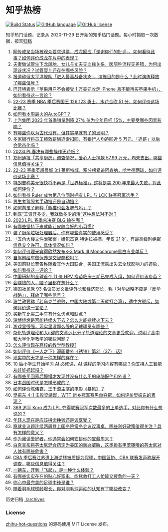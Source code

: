 # 知乎热榜
[![Build Status](https://github.com/ToWeLong/zhihu-hot-questions/workflows/CI/badge.svg)](https://github.com/ToWeLong/zhihu-hot-questions/actions)
[![GitHub language](https://img.shields.io/badge/language-golang-orange.svg)](https://golang.org/)
[![GitHub license](https://img.shields.io/github/license/ToWeLong/zhihu-hot-questions)](https://github.com/ToWeLong/zhihu-hot-questions/blob/main/LICENSE)

知乎热门话题，记录从 2020-11-29 日开始的知乎热门话题。每小时抓取一次数据，按天[归档](./archives)

<!-- BEGIN -->

1. [网传成龙当场被观众要求退票，成龙回应「谢谢你们的批评」，如何看待此事？如何评价成龙在片中的表现？](https://www.zhihu.com/question/595825193)
1. [夫妻做试管生下龙凤胎，女儿与丈夫无血缘关系，医院称流程无差错，为何出现该状况？试管婴儿还存在哪些风险？](https://www.zhihu.com/question/595726738)
1. [报道称俄太平洋舰队「进入最高战备状态」，演练目的是什么？此时演练释放了哪些信号？](https://www.zhihu.com/question/595783286)
1. [巴菲特表示「苹果用户不会接受 1 万美元收走 iPhone 且不能再买苹果手机」，如何看待这一言论？](https://www.zhihu.com/question/595349963)
1. [22-23 赛季 NBA 季后赛国王 126:123 勇士，水花合砍 51 分，如何评价这场比赛？](https://www.zhihu.com/question/595901822)
1. [如何看本周最火的AutoGPT？](https://www.zhihu.com/question/595382995)
1. [上汽集团 2023 年首季销量剧降 27% 仅为全年目标 15%，主要受哪些因素影响？](https://www.zhihu.com/question/595104014)
1. [有哪些你以为古代没有，但其实早就有了的发明？](https://www.zhihu.com/question/588023318)
1. [多家银行将员工绩效薪酬追索扣回，有银行人均追回近 5 万元，「追薪」以后会常态化吗？](https://www.zhihu.com/question/595916455)
1. [2023LPL春决有哪些操作天花板？](https://www.zhihu.com/question/595625190)
1. [郑州通报「共享厨房」调查情况，爱心人士捐款 57.99 万元，均未支出，哪些信息值得关注？](https://www.zhihu.com/question/595825215)
1. [22-23 赛季英超曼城 3:1 莱斯特城，积分榜紧追阿森纳，哈兰德两球，如何评价这场比赛？](https://www.zhihu.com/question/595871513)
1. [特朗普称美元很快将不再是「世界标准」，这将是美 200 年来最大失败，对此如何评价？](https://www.zhihu.com/question/595779720)
1. [如何看待 Ruler 成为第八位同时拥有 LPL 与 LCK 联赛冠军选手？](https://www.zhihu.com/question/595819824)
1. [男生考驾照考手动挡还是自动挡？](https://www.zhihu.com/question/595897243)
1. [如何向孩子解释「熊猫也会发脾气吗」？](https://www.zhihu.com/question/593514263)
1. [到底“工资开多少，我就做多少的活”这种想法对不对？](https://www.zhihu.com/question/588370062)
1. [2023 LPL 春季总决赛 BLG 输在哪？](https://www.zhihu.com/question/595818857)
1. [有哪些坚持下来就能让皮肤变好的小习惯?](https://www.zhihu.com/question/593895334)
1. [装了厨余垃圾处理器后，你有哪些真实的使用感受？](https://www.zhihu.com/question/593485850)
1. [「五角大楼文件泄密案」嫌犯杰克·特谢拉被捕，年仅 21 岁，有最高级别绝密信息安全许可，具体情况如何？](https://www.zhihu.com/question/595520784)
1. [如何评价理光宾得欣然发布K-3 Mark III Monochrome黑白专业单反？](https://www.zhihu.com/question/595304887)
1. [自驾前给车做保养是交智商税吗？](https://www.zhihu.com/question/595860692)
1. [美国前财长警告称随着其他大国联合，美国正流露出失去全球影响力的迹象，如何看待这一评论？](https://www.zhihu.com/question/595769837)
1. [中国研制的全球首个 11 价 HPV 疫苗临床三期已完成入组，如何评价该疫苗？](https://www.zhihu.com/question/595812199)
1. [会赚钱的人，脑子里都在想什么？](https://www.zhihu.com/question/595570023)
1. [德国社民党 93 名议员发文批评外长和经济部长，称「对华战略不应是『反华战略』」，释放了哪些信号？](https://www.zhihu.com/question/595740795)
1. [波兰政要称「若乌克兰战败，中国大陆或第二天就打台湾」，遭中方驳斥，如何评价这一言论？](https://www.zhihu.com/question/595521347)
1. [买新车比买二手车有什么优点和缺点？](https://www.zhihu.com/question/593343376)
1. [淄博烧烤是否能持续火下去？怎么才能持续火下去？](https://www.zhihu.com/question/595334446)
1. [游戏里很强，现实里没那么强的足球球员有哪些？](https://www.zhihu.com/question/444833941)
1. [杂化轨道理论和大π键的文章远比分子轨道理论的文章更受欢迎，说明了高中和大学化学教学的哪些问题？](https://www.zhihu.com/question/588183441)
1. [怎么评价现在高校的教学型教授?](https://www.zhihu.com/question/595031550)
1. [如何评价《一人之下》漫画番外《锈铁》第31（37） 话?](https://www.zhihu.com/question/595670034)
1. [现实中的天才是一种怎样的存在？](https://www.zhihu.com/question/268607001)
1. [10 后小学生开始学习 AI 必修课，AI 课程的学习内容有哪些？你支持人工智能从娃娃抓起吗？](https://www.zhihu.com/question/595576199)
1. [有哪些买回家后慢慢才发现并没有什么用的电脑配件和外设？](https://www.zhihu.com/question/52901069)
1. [日本战国时代是怎样形成的？](https://www.zhihu.com/question/51314401)
1. [如何评价陈伟霆、王千源主演的电影《暴风》？](https://www.zhihu.com/question/589469677)
1. [樊振东 4-1 击败梁靖崑，WTT 新乡冠军赛男单夺冠，如何评价樊振东的表现？](https://www.zhihu.com/question/595839535)
1. [369 追平 Koro 成为 LPL 夺得联赛冠军次数最多的上单选手，对此你有什么想说的？](https://www.zhihu.com/question/595820165)
1. [年轻人现在是应该拼命挣钱还是该享受？](https://www.zhihu.com/question/595262100)
1. [稳就业议题连续两周登上国务院常务会议议事桌，哪些利好政策值得关注？具有怎样的意义？](https://www.zhihu.com/question/595771108)
1. [作为阅读爱好者，你通常会如何安排你的宝藏周末？](https://www.zhihu.com/question/594771659)
1. [白宫宣布将芬太尼混合药定为美国的新兴威胁，这类掺有甲苯噻嗪的芬太尼对人体有哪些危害？](https://www.zhihu.com/question/595904925)
1. [CBA 季后赛江苏遭上海逆转被质疑为假球，中国篮协、CBA 联赛发声称展开调查，哪些信息值得关注？](https://www.zhihu.com/question/595701109)
1. [一辆车，开到「飞起」，是一种什么体验？](https://www.zhihu.com/question/595515550)
1. [有哪些实实在在的贴心好家电，能拯救打工人忙碌又疲惫的一天？](https://www.zhihu.com/question/595574947)
1. [你心中最完美的足球中锋是谁？](https://www.zhihu.com/question/587913722)
1. [随着羽毛球球龄增长，你对羽毛球运动的认知有了哪些改变？](https://www.zhihu.com/question/586215975)

<!-- END -->

历史归档 [./archives](./archives)


### License
[zhihu-hot-questions](https://github.com/towelong/zhihu-hot-questions) 的源码使用 MIT License 发布。